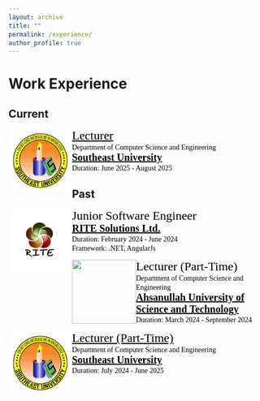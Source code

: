 ```yaml
---
layout: archive
title: ""
permalink: /experience/
author_profile: true
---
```


# Work Experience
## Current
<img src="/images/LogoSEU.png" style="float:left;width:125px;height:125px;"><span style="font-family:Georgia; color:black;"><span style="font-size:18pt"><a href="https://new.seu.edu.bd/employee/profile/MDExMTM0" target="_blank" style="color:black;">Lecturer</a></span><br/>
Department of Computer Science and Engineering<br/>
<span style="color:black; font-size:20px; font-family:Calisto MT"><b><a href="https://new.seu.edu.bd/" target="_blank" style="color:black;">Southeast University</a></b></span><br/>
Duration: June 2025 - August 2025
</span>
## Past
<img src="/images/LogoRITE.png" style="float:left;width:125px;height:125px;"><span style="font-family:Georgia; color:black;"><span style="font-size:18pt">Junior Software Engineer</span><br/>
<span style="color:black; font-size:20px; font-family:Calisto MT"><b><a href="https://www.rite.com.bd/" target="_blank" style="color:black;">RITE Solutions Ltd.</a></b></span><br/>
Duration: February 2024 - June 2024 <br/>
Framework: .NET, AngularJs
</span>
<br/>

<img src="/images/LogoAust.png" style="float:left;width:126px;height:126px;"><span style="font-family:Georgia; color:black;"><span style="font-size:18pt">Lecturer (Part-Time)</span><br/>
Department of Computer Science and Engineering<br/>
<span style="color:black; font-size:20px; font-family:Calisto MT"><b><a href="https://aust.edu" target="_blank" style="color:black;">Ahsanullah University of Science and Technology</a></b></span><br/>
Duration: March 2024 - September 2024
</span>
<br/>

<img src="/images/LogoSEU.png" style="float:left;width:125px;height:125px;"><span style="font-family:Georgia; color:black;"><span style="font-size:18pt"><a href="https://new.seu.edu.bd/employee/profile/MDExMTM0" target="_blank" style="color:black;">Lecturer (Part-Time)</a></span><br/>
Department of Computer Science and Engineering<br/>
<span style="color:black; font-size:20px; font-family:Calisto MT"><b><a href="https://new.seu.edu.bd/" target="_blank" style="color:black;">Southeast University</a></b></span><br/>
Duration: July 2024 - June 2025
</span>
<br/>

